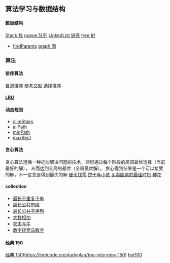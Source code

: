 ## 算法学习与数据结构

#### 数据结构

[Stack 栈](./structer/stack.md)
[queue 队列](./structer/queue.md)
[LinkedList 链表](./structer/LinkedList.md)
[tree 树](./structer/tree.md)

- [findParents](./yiti/findParents.js)
  [graph 图](./structer/graph.md)

### 算法

#### 排序算法

[冒泡排序](./sort/bubble-sort.js)
[参考文献](https://www.jianshu.com/p/eb191e4b2bc1)
[选择排序](./sort/selection-sort.js)

#### [LRU](./LRU.js)

#### 动态规划

- [climStairs](./dynamic/climStairs.js)
- [allPath](./dynamic/allPath.js)
- [minPath](./dynamic/minPath.js)
- [maxRect](./yiti/maxRect.js)

#### 贪心算法

贪心算法遵循一种近似解决问题的技术，期盼通过每个阶段的局部最优选择（当前最好的解），
从而达到全局的最优（全局最优解）。
贪心得到结果是一个可以接受的解，不一定总是得到最优的解
[硬币找零](./greedy/coin.js)
[饼干与小孩](./greedy/cookie.js)
[买卖股票的最佳时机](./greedy/shares.js)
[种花](./greedy/flowers.js)

#### collection

- [最长不重复子串](./collection/lengthOfLongestSubstring.md)
- [最长公共前缀](./collection/longest-common-prefix.js)
- [最长公共子序列](./collection/longest-common-subsequence.js)
- [大数相加](./collection/bigNum.md)
- [农夫与牛](./collection/cow.js)
- [数字转罗马数字](./collection/roman.js)

#### 经典 150

[经典 150](./150/README.md)(https://leetcode.cn/studyplan/top-interview-150)
[hot100](https://leetcode.cn/studyplan/top-100-liked/)
